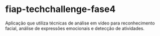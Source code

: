 # fiap-techchallenge-fase4
Aplicação que utiliza técnicas de análise em vídeo para reconhecimento facial, análise de expressões emocionais e detecção de atividades.
